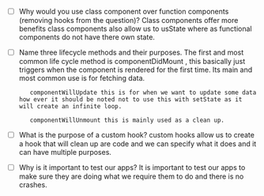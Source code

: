 - [ ] Why would you use class component over function components (removing hooks from the question)?  Class components offer more benefits class components also allow us to usState where as functional components do not have there own state.


- [ ] Name three lifecycle methods and their purposes.
        The first and most common life cycle method is componentDidMount , this basically just triggers when the component is rendered for the first time. Its main and most common use is for fetching data. 
         
         componentWillUpdate this is for when we want to update some data how ever it should be noted not to use this with setState as it will create an infinite loop.

         componentWillUnmount this is mainly used as a clean up. 

- [ ] What is the purpose of a custom hook?
custom hooks allow us to create a hook that will clean up are code and we can specify what it does and it can have multiple purposes.
- [ ] Why is it important to test our apps?
It is important to test our apps to make sure they are doing what we require them to do and there is no crashes.